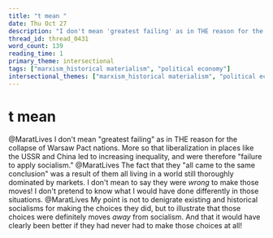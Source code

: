 ```yaml
---
title: "t mean "
date: Thu Oct 27
description: "I don't mean 'greatest failing' as in THE reason for the collapse of Warsaw Pact nations."
thread_id: thread_0431
word_count: 139
reading_time: 1
primary_theme: intersectional
tags: ["marxism_historical materialism", "political economy"]
intersectional_themes: ["marxism_historical materialism", "political economy"]
---
```


# t mean 

@MaratLives I don't mean "greatest failing" as in THE reason for the collapse of Warsaw Pact nations. More so that liberalization in places like the USSR and China led to increasing inequality, and were therefore "failure to apply socialism." @MaratLives The fact that they "all came to the same conclusion" was a result of them all living in a world still thoroughly dominated by markets. I don't mean to say they were *wrong* to make those moves! I don't pretend to know what I would have done differently in those situations. @MaratLives My point is not to denigrate existing and historical socialisms for making the choices they did, but to illustrate that those choices were definitely moves *away* from socialism. And that it would have clearly been better if they had never had to make those choices at all!